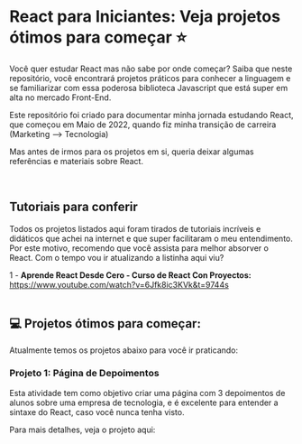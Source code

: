 # React para Iniciantes: Veja projetos ótimos para começar :star:

Você quer estudar React mas não sabe por onde começar? Saiba que neste repositório, você encontrará projetos práticos para conhecer a linguagem e se familiarizar com essa poderosa biblioteca Javascript que está super em alta no mercado Front-End.

Este repositório foi criado para documentar minha jornada estudando React, que começou em Maio de 2022, quando fiz minha transição de carreira (Marketing --> Tecnologia)

Mas antes de irmos para os projetos em si, queria deixar algumas referências e materiais sobre React.

<br>

## Tutoriais para conferir
Todos os projetos listados aqui foram tirados de tutoriais incríveis e didáticos que achei na internet e que super facilitaram o meu entendimento. Por este motivo, recomendo que você assista para melhor absorver o React. Com o tempo vou ir atualizando a listinha aqui viu?

1 - <b>Aprende React Desde Cero - Curso de React Con Proyectos:</b> https://www.youtube.com/watch?v=6Jfk8ic3KVk&t=9744s 
<br><br>

## :computer: Projetos ótimos para começar:

Atualmente temos os projetos abaixo para você ir praticando:

### Projeto 1: Página de Depoimentos

Esta atividade tem como objetivo criar uma página com 3 depoimentos de alunos sobre uma empresa de tecnologia, e é excelente para entender a sintaxe do React, caso você nunca tenha visto.

Para mais detalhes, veja o projeto aqui: 
